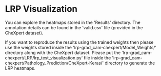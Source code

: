 
# LRP Visualization

You can explore the heatmaps stored in the 'Results' directory. The annotation details can be found in the 'valid.csv' file (provided in the CheXpert dataset).

If you want to reproduce the results using the trained weights then please use the weights stored inside the 'lrp-grad_cam-chexpert/Model_Weights/' directory along with the CheXpert dataset. Please put the 'lrp-grad_cam-chexpert/LRP/lrp_test_visualization.py' file inside the 'lrp-grad_cam-chexpert/Pathology_Prediction/CheXpert-Keras/' directory to generate the LRP heatmaps.

